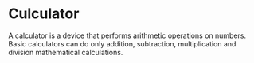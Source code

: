 # Culculator
A calculator is a device that performs arithmetic operations on numbers. Basic calculators can do only addition, subtraction, multiplication and division mathematical calculations.
